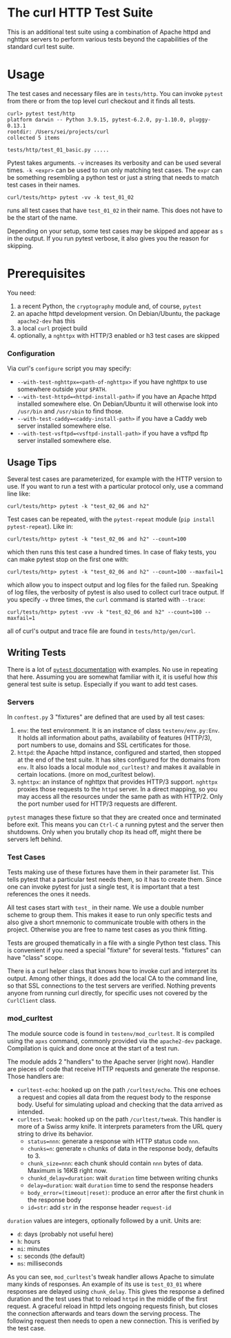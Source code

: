 <!--
Copyright (C) Daniel Stenberg, <daniel@haxx.se>, et al.

SPDX-License-Identifier: curl
-->

# The curl HTTP Test Suite

This is an additional test suite using a combination of Apache httpd and nghttpx servers to perform various tests beyond the capabilities of the standard curl test suite.

# Usage

The test cases and necessary files are in `tests/http`. You can invoke
`pytest` from there or from the top level curl checkout and it finds all
tests.

```
curl> pytest test/http
platform darwin -- Python 3.9.15, pytest-6.2.0, py-1.10.0, pluggy-0.13.1
rootdir: /Users/sei/projects/curl
collected 5 items

tests/http/test_01_basic.py .....
```

Pytest takes arguments. `-v` increases its verbosity and can be used several times. `-k <expr>` can be used to run only matching test cases. The `expr` can be something resembling a python test or just a string that needs to match test cases in their names.

```
curl/tests/http> pytest -vv -k test_01_02
```

runs all test cases that have `test_01_02` in their name. This does not have to be the start of the name.

Depending on your setup, some test cases may be skipped and appear as `s` in
the output. If you run pytest verbose, it also gives you the reason for
skipping.

# Prerequisites

You need:

1. a recent Python, the `cryptography` module and, of course, `pytest`
2. an apache httpd development version. On Debian/Ubuntu, the package `apache2-dev` has this
3. a local `curl` project build
3. optionally, a `nghttpx` with HTTP/3 enabled or h3 test cases are skipped

### Configuration

Via curl's `configure` script you may specify:

  * `--with-test-nghttpx=<path-of-nghttpx>` if you have nghttpx to use somewhere outside your `$PATH`.
  * `--with-test-httpd=<httpd-install-path>` if you have an Apache httpd installed somewhere else. On Debian/Ubuntu it will otherwise look into `/usr/bin` and `/usr/sbin` to find those.
  * `--with-test-caddy=<caddy-install-path>` if you have a Caddy web server installed somewhere else.
  * `--with-test-vsftpd=<vsftpd-install-path>` if you have a vsftpd ftp  server installed somewhere else.

## Usage Tips

Several test cases are parameterized, for example with the HTTP version to use. If you want to run a test with a particular protocol only, use a command line like:

```
curl/tests/http> pytest -k "test_02_06 and h2"
```

Test cases can be repeated, with the `pytest-repeat` module (`pip install pytest-repeat`). Like in:

```
curl/tests/http> pytest -k "test_02_06 and h2" --count=100
```

which then runs this test case a hundred times. In case of flaky tests, you can make pytest stop on the first one with:

```
curl/tests/http> pytest -k "test_02_06 and h2" --count=100 --maxfail=1
```

which allow you to inspect output and log files for the failed run. Speaking of log files, the verbosity of pytest is also used to collect curl trace output. If you specify `-v` three times, the `curl` command is started with `--trace`:

```
curl/tests/http> pytest -vvv -k "test_02_06 and h2" --count=100 --maxfail=1
```

all of curl's output and trace file are found in `tests/http/gen/curl`.

## Writing Tests

There is a lot of [`pytest` documentation](https://docs.pytest.org/) with examples. No use in repeating that here. Assuming you are somewhat familiar with it, it is useful how *this* general test suite is setup. Especially if you want to add test cases.

### Servers

In `conftest.py` 3 "fixtures" are defined that are used by all test cases:

1. `env`: the test environment. It is an instance of class
   `testenv/env.py:Env`. It holds all information about paths, availability of
   features (HTTP/3), port numbers to use, domains and SSL certificates for
   those.
2. `httpd`: the Apache httpd instance, configured and started, then stopped at
   the end of the test suite. It has sites configured for the domains from
   `env`. It also loads a local module `mod_curltest?` and makes it available
   in certain locations. (more on mod_curltest below).
3. `nghttpx`: an instance of nghttpx that provides HTTP/3 support. `nghttpx`
   proxies those requests to the `httpd` server. In a direct mapping, so you
   may access all the resources under the same path as with HTTP/2. Only the
   port number used for HTTP/3 requests are different.

`pytest` manages these fixture so that they are created once and terminated
before exit. This means you can `Ctrl-C` a running pytest and the server then
shutdowns. Only when you brutally chop its head off, might there be servers
left behind.

### Test Cases

Tests making use of these fixtures have them in their parameter list. This tells pytest that a particular test needs them, so it has to create them. Since one can invoke pytest for just a single test, it is important that a test references the ones it needs.

All test cases start with `test_` in their name. We use a double number scheme to group them. This makes it ease to run only specific tests and also give a short mnemonic to communicate trouble with others in the project. Otherwise you are free to name test cases as you think fitting.

Tests are grouped thematically in a file with a single Python test class. This is convenient if you need a special "fixture" for several tests. "fixtures" can have "class" scope.

There is a curl helper class that knows how to invoke curl and interpret its output. Among other things, it does add the local CA to the command line, so that SSL connections to the test servers are verified. Nothing prevents anyone from running curl directly, for specific uses not covered by the `CurlClient` class.

### mod_curltest

The module source code is found in `testenv/mod_curltest`. It is compiled using the `apxs` command, commonly provided via the `apache2-dev` package. Compilation is quick and done once at the start of a test run.

The module adds 2 "handlers" to the Apache server (right now). Handler are pieces of code that receive HTTP requests and generate the response. Those handlers are:

* `curltest-echo`: hooked up on the path `/curltest/echo`. This one echoes a request and copies all data from the request body to the response body. Useful for simulating upload and checking that the data arrived as intended.
* `curltest-tweak`: hooked up on the path `/curltest/tweak`. This handler is more of a Swiss army knife. It interprets parameters from the URL query string to drive its behavior.
  * `status=nnn`: generate a response with HTTP status code `nnn`.
  * `chunks=n`: generate `n` chunks of data in the response body, defaults to 3.
  * `chunk_size=nnn`: each chunk should contain `nnn` bytes of data. Maximum is 16KB right now.
  * `chunkd_delay=duration`: wait `duration` time between writing chunks
  * `delay=duration`: wait `duration` time to send the response headers
  * `body_error=(timeout|reset)`: produce an error after the first chunk in the response body
  * `id=str`: add `str` in the response header `request-id`

`duration` values are integers, optionally followed by a unit. Units are:

  * `d`: days (probably not useful here)
  * `h`: hours
  * `mi`: minutes
  * `s`: seconds (the default)
  * `ms`: milliseconds

As you can see, `mod_curltest`'s tweak handler allows Apache to simulate many
kinds of responses. An example of its use is `test_03_01` where responses are
delayed using `chunk_delay`. This gives the response a defined duration and the
test uses that to reload `httpd` in the middle of the first request. A graceful
reload in httpd lets ongoing requests finish, but closes the connection
afterwards and tears down the serving process. The following request then needs
to open a new connection. This is verified by the test case.
